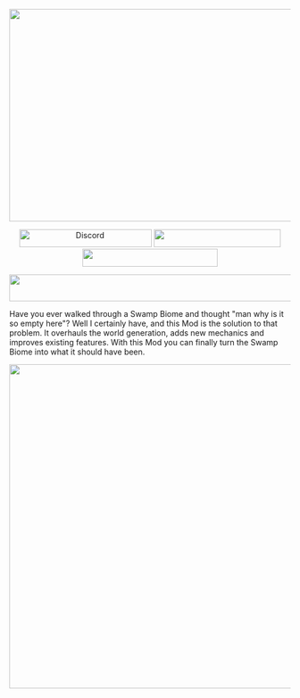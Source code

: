 <p style="text-align: center;"><img src="https://i.imgur.com/AUXP0dj.png" alt="" width="1142" height="381" /></p>
<p style="text-align: center;"><a href="https://discord.gg/4vBw8kM" rel="nofollow"><img src="https://img.shields.io/discord/626381916316368927?color=b1a959&amp;label=DISCORD&amp;logo=Discord&amp;logoColor=b1a959&amp;style=for-the-badge" alt="Discord" width="237" height="32" /></a> <a href="https://www.patreon.com/andrew0030" rel="nofollow"><img src="https://img.shields.io/endpoint?color=b1a959&amp;logoColor=b1a959&amp;style=for-the-badge&amp;url=https%3A%2F%2Fshieldsio-patreon.vercel.app%2Fapi%2F%3Fusername%3Dandrew0030%26type%3Dpatrons" alt="" width="227" height="32" /></a> <a href="https://www.curseforge.com/members/andrew0030/followers" rel="nofollow"><img src="https://img.shields.io/badge/-PROFILE-b1a959?logo=CurseForge&amp;logoColor=b1a959&amp;label=CURSEFORGE&amp;style=for-the-badge" alt="" width="242" height="32" /></a></p>
<p><img src="https://i.imgur.com/bdiO8vi.png" alt="" width="1142" height="48" /></p>
<span style="font-size: 14px;">Have you ever walked through a Swamp Biome and thought "man why is it so empty here"? Well I certainly have, and this Mod is the solution to that problem. It overhauls the world generation, adds new mechanics and improves existing features. With this Mod you can finally turn the Swamp Biome into what it should have been.<br /></span>
<p><span style="font-size: 14px;"><img src="https://i.imgur.com/zFgOTNH.png" alt="" width="1125" height="581" /></span></p>